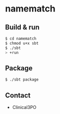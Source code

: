 # namematch #

## Build & run ##

```sh
$ cd namematch
$ chmod u+x sbt
$ ./sbt
> +run
```

## Package ##

```sh
$ ./sbt package
```

## Contact ##

- Clinical3PO 
